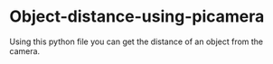 # Object-distance-using-picamera
Using this python file you can get the distance of an object from the camera.
